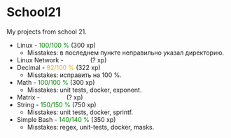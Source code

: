 # School21
My projects from school 21.

* Linux - <span style="color:green">100/100 %</span> (300 xp)
  - Misstakes: в последнем пункте неправильно указал директорию.
* Linux Network - <span style="color:white">?/100 %</span> (? xp)
* Decimal - <span style="color:orange">92/100 %</span> (322 xp)
  - Misstakes: исправить на 100 %.
* Math - <span style="color:green">100/100 %</span> (300 xp)
  - Misstakes: unit tests, docker, exponent.
* Matrix - <span style="color:white">?/100 %</span> (? xp)
* String - <span style="color:green">150/150 %</span> (750 xp)
  - Misstakes: unit tests, docker, sprintf.
* Simple Bash - <span style="color:green">140/140 %</span> (350 xp)
  - Misstakes: regex, unit-tests, docker, masks.
